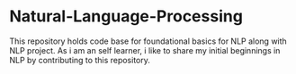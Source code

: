 # Natural-Language-Processing
This repository holds code base for foundational basics for NLP along with NLP project. As i am an self learner, i like to share my initial beginnings in NLP by contributing to this repository. 
